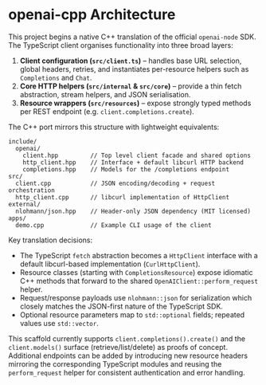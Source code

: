# openai-cpp Architecture

This project begins a native C++ translation of the official `openai-node` SDK.
The TypeScript client organises functionality into three broad layers:

1. **Client configuration (`src/client.ts`)** – handles base URL selection, global headers, retries, and instantiates per-resource helpers such as `Completions` and `Chat`.
2. **Core HTTP helpers (`src/internal` & `src/core`)** – provide a thin fetch abstraction, stream helpers, and JSON serialisation.
3. **Resource wrappers (`src/resources`)** – expose strongly typed methods per REST endpoint (e.g. `client.completions.create`).

The C++ port mirrors this structure with lightweight equivalents:

```
include/
  openai/
    client.hpp         // Top level client facade and shared options
    http_client.hpp    // Interface + default libcurl HTTP backend
    completions.hpp    // Models for the /completions endpoint
src/
  client.cpp           // JSON encoding/decoding + request orchestration
  http_client.cpp      // libcurl implementation of HttpClient
external/
  nlohmann/json.hpp    // Header-only JSON dependency (MIT licensed)
apps/
  demo.cpp             // Example CLI usage of the client
```

Key translation decisions:

- The TypeScript `fetch` abstraction becomes a `HttpClient` interface with a default libcurl-based implementation (`CurlHttpClient`).
- Resource classes (starting with `CompletionsResource`) expose idiomatic C++ methods that forward to the shared `OpenAIClient::perform_request` helper.
- Request/response payloads use `nlohmann::json` for serialization which closely matches the JSON-first nature of the TypeScript SDK.
- Optional resource parameters map to `std::optional` fields; repeated values use `std::vector`.

This scaffold currently supports `client.completions().create()` and the `client.models()` surface (retrieve/list/delete) as proofs of concept. Additional endpoints can be added by introducing new resource headers mirroring the corresponding TypeScript modules and reusing the `perform_request` helper for consistent authentication and error handling.
